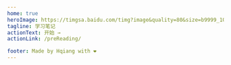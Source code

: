 ```yaml
---
home: true
heroImage: https://timgsa.baidu.com/timg?image&quality=80&size=b9999_10000&sec=1584980794135&di=e5e36900e21486cf6fdd4c1c7af3af32&imgtype=0&src=http%3A%2F%2Fimage.sonhoo.com%2Fserver18%2Fphotos%2Fphoto%2F1570882153%2F20202165548907.jpg
tagline: 学习笔记
actionText: 开始 →
actionLink: /preReading/

footer: Made by Hqiang with ❤️
---
```

